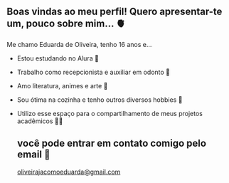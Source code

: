 ## Boas vindas ao meu perfil! Quero apresentar-te um, pouco sobre mim... 🫀

Me chamo Eduarda de Oliveira, tenho 16 anos e...

- Estou estudando no Alura 🤖
- Trabalho como recepcionista e auxiliar em odonto 🦷
- Amo literatura, animes e arte 📖
- Sou ótima na cozinha e tenho outros diversos hobbies 🌻
- Utilizo esse espaço para o compartilhamento de meus projetos acadêmicos 👩‍🎓

  ## você pode entrar em contato comigo pelo email 📧

  oliveirajacomoeduarda@gmail.com

